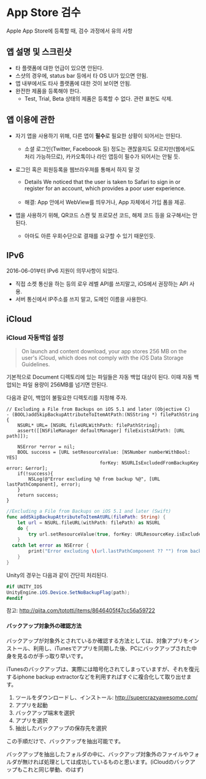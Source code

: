 # App Store 검수

Apple App Store에 등록할 때, 검수 과정에서 유의 사항

## 앱 설명 및 스크린샷
- 타 플랫폼에 대한 언급이 있으면 안된다.
- 스샷의 경우에, status bar 등에서 타 OS UI가 있으면 안됨.
- 앱 내부에서도 타사 플랫폼에 대한 것이 보이면 안됨.
- 완전한 제품을 등록해야 한다.
  - Test, Trial, Beta 상태의 제품은 등록할 수 없다. 관련 표현도 삭제.

## 앱 이용에 관한
- 자기 앱을 사용하기 위해, 다른 앱이 **필수**로 필요한 상황이 되어서는 안된다.
  - 소셜 로그인(Twitter, Faceboook 등) 정도는 괜찮을지도 모르지만(웹에서도 처리 가능하므로), 카카오톡이나 라인 앱등이 필수가 되어서는 안될 듯.

- 로그인 혹은 회원등록을 웹브라우져를 통해서 하지 말 것
  - Details We noticed that the user is taken to Safari to sign in or register for an account, which provides a poor user experience.<br /><br />
  - 해결: App 안에서 WebView를 띄우거나, App 자체에서 가입 폼을 제공.

- 앱을 사용하기 위해, QR코드 스캔 및 프로모션 코드, 해제 코드 등을 요구해서는 안된다.
  - 아마도 아른 우회수단으로 결재를 요구할 수 있기 때문인듯.

## IPv6
2016-06-01부터 IPv6 지원이 의무사항이 되었다. 
- 직접 소켓 통신을 하는 등의 로우 레벨 API를 쓰지말고, iOS에서 권장하는 API 사용.
- 서버 통신에서 IP주소를 쓰지 말고, 도메인 이름을 사용한다.

## iCloud
### iCloud 자동백업 설정
> On launch and content download, your app stores 256 MB on the user's iCloud, which does not comply with the iOS Data Storage Guidelines.

기본적으로 Document 디렉토리에 있는 파일들은 자동 백업 대상이 된다. 이때 자동 백업되는 파일 용량이 256MB를 넘기면 안된다.

다음과 같이, 백업이 불필요한 디렉토리를 지정해 주자.
```objc
// Excluding a File from Backups on iOS 5.1 and later (Objective C)
- (BOOL)addSkipBackupAttributeToItemAtPath:(NSString *) filePathString
{
    NSURL* URL= [NSURL fileURLWithPath: filePathString];
    assert([[NSFileManager defaultManager] fileExistsAtPath: [URL path]]);
 
    NSError *error = nil;
    BOOL success = [URL setResourceValue: [NSNumber numberWithBool: YES]
                                  forKey: NSURLIsExcludedFromBackupKey error: &error];
    if(!success){
        NSLog(@"Error excluding %@ from backup %@", [URL lastPathComponent], error);
    }
    return success;
}
```

```swift
//Excluding a File from Backups on iOS 5.1 and later (Swift)
func addSkipBackupAttributeToItemAtURL(filePath: String) {
    let url = NSURL.fileURL(withPath: filePath) as NSURL
    do {
        try url.setResourceValue(true, forKey: URLResourceKey.isExcludedFromBackupKey)
    }
  catch let error as NSError {
        print("Error excluding \(url.lastPathComponent ?? "") from backup \(error)")
    }
}
```

Unity의 경우는 다음과 같이 간단히 처리된다.
```csharp
#if UNITY_IOS
UnityEngine.iOS.Device.SetNoBackupFlag(path);
#endif
```

참고: http://qiita.com/tototti/items/8646405f47cc56a59722

#### バックアップ対象外の確認方法
バックアップが対象外とされているか確認する方法としては、対象アプリをインストール、利用し、iTunesでアプリを同期した後、PCにバックアップされた中身を見るのが手っ取り早いです。

iTunesのバックアップは、実際には暗号化されてしまっていますが、それを復元するiphone backup extractorなどを利用すればすぐに複合化して取り出せます。

1. ツールをダウンロードし、インストール: http://supercrazyawesome.com/
1. アプリを起動
1. バックアップ端末を選択
1. アプリを選択
1. 抽出したバックアップの保存先を選択

この手順だけで、バックアップを抽出可能です。

バックアップを抽出したフォルダの中に、バックアップ対象外のファイルやフォルダが無ければ処理としては成功しているものと思います。(iCloudのバックアップもこれと同じ挙動、のはず)
